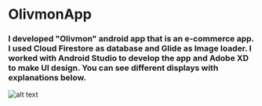 # OlivmonApp
### I developed "Olivmon" android app that is an e-commerce app. I used Cloud Firestore as database and Glide as Image loader. I worked with Android Studio to develop the app and Adobe XD to make UI design. You can see different displays with explanations below. 

![alt text](https://drive.google.com/file/d/145M1FQVG3Y3KqWYyNFMrgLHpIYHdudot/view?usp=sharing "Logo Title Text 1")




